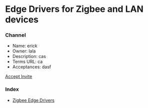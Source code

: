 # Edge Drivers for Zigbee and LAN devices

### Channel

- Name: erick
- Owner: lala
- Description: cas
- Terms URL: ca
- Acceptances: dasf

<a href="adsf">Accept Invite</a>


### Index

- [Zigbee Edge Drivers](./zigbee)
